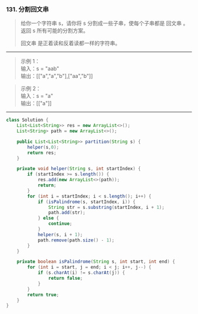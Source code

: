 ### 131. 分割回文串

>给你一个字符串 s，请你将 s 分割成一些子串，使每个子串都是 回文串 。返回 s 所有可能的分割方案。
>
>回文串 是正着读和反着读都一样的字符串。
***
>示例 1：  
>输入：s = "aab"  
>输出：[["a","a","b"],["aa","b"]]  

>示例 2：  
>输入：s = "a"  
>输出：[["a"]]  
***
```java
class Solution {
    List<List<String>> res = new ArrayList<>();
    List<String> path = new ArrayList<>();

    public List<List<String>> partition(String s) {
        helper(s,0);
        return res;
    }

    private void helper(String s, int startIndex) {
        if (startIndex >= s.length()) {
            res.add(new ArrayList<>(path));
            return;
        }
        for (int i = startIndex; i < s.length(); i++) {
            if (isPalindrome(s, startIndex, i)) {
                String str = s.substring(startIndex, i + 1);
                path.add(str);
            } else {
                continue;
            }
            helper(s, i + 1);
            path.remove(path.size() - 1);
        }
    }

    private boolean isPalindrome(String s, int start, int end) {
        for (int i = start, j = end; i < j; i++, j--) {
            if (s.charAt(i) != s.charAt(j)) {
                return false;
            }
        }
        return true;
    }
}
```

